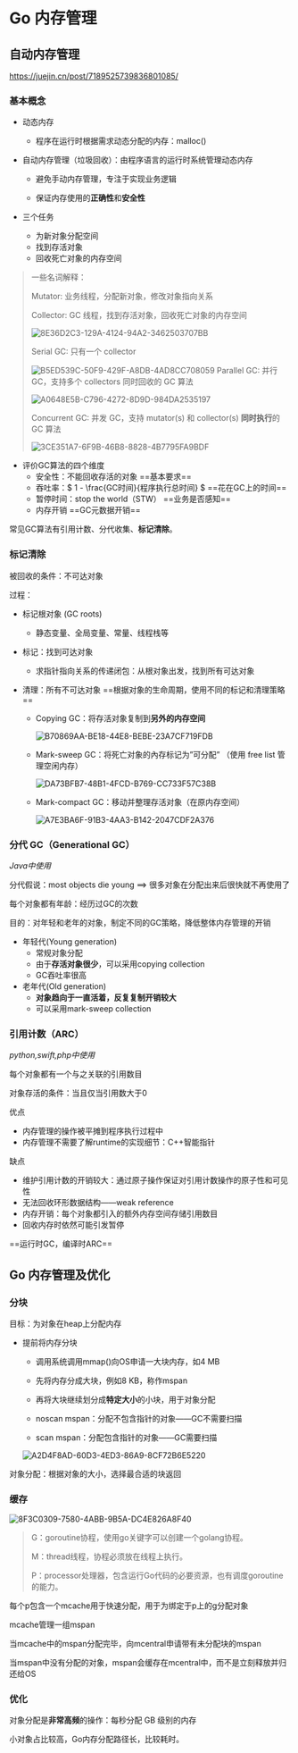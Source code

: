 # Go 内存管理

## 自动内存管理

https://juejin.cn/post/7189525739836801085/

### 基本概念

- 动态内存
  - 程序在运行时根据需求动态分配的内存：malloc()

- 自动内存管理（垃圾回收）：由程序语言的运行时系统管理动态内存

  - 避免手动内存管理，专注于实现业务逻辑

  - 保证内存使用的**正确性**和**安全性**

- 三个任务

  - 为新对象分配空间
  - 找到存活对象
  - 回收死亡对象的内存空间

> 一些名词解释：
>
> Mutator: 业务线程，分配新对象，修改对象指向关系
>
> Collector: GC 线程，找到存活对象，回收死亡对象的内存空间
>
> ![8E36D2C3-129A-4124-94A2-3462503707BB](https://gitee.com/Transmigration_zhou/pic/raw/master/8E36D2C3-129A-4124-94A2-3462503707BB.png)
>
> Serial GC: 只有一个 collector
>
> ![B5ED539C-50F9-429F-A8DB-4AD8CC708059](https://gitee.com/Transmigration_zhou/pic/raw/master/B5ED539C-50F9-429F-A8DB-4AD8CC708059.png)
> Parallel GC: 并行 GC，支持多个 collectors 同时回收的 GC 算法
>
> ![A0648E5B-C796-4272-8D9D-984DA2535197](https://gitee.com/Transmigration_zhou/pic/raw/master/A0648E5B-C796-4272-8D9D-984DA2535197.png)
>
> Concurrent GC: 并发 GC，支持 mutator(s) 和 collector(s) **同时执行**的 GC 算法
>
> ![3CE351A7-6F9B-46B8-8828-4B7795FA9BDF](https://gitee.com/Transmigration_zhou/pic/raw/master/3CE351A7-6F9B-46B8-8828-4B7795FA9BDF.png)



- 评价GC算法的四个维度
  - 安全性：不能回收存活的对象 ==基本要求==
  - 吞吐率：$ 1 - \frac{GC时间}{程序执行总时间} $ ==花在GC上的时间==
  - 暂停时间：stop the world（STW） ==业务是否感知==
  - 内存开销 ==GC元数据开销==



常见GC算法有引用计数、分代收集、**标记清除**。



### 标记清除

被回收的条件：不可达对象

过程：

- 标记根对象 (GC roots)

  - 静态变量、全局变量、常量、线程栈等

- 标记：找到可达对象

  - 求指针指向关系的传递闭包：从根对象出发，找到所有可达对象

- 清理：所有不可达对象 ==根据对象的生命周期，使用不同的标记和清理策略==

  - Copying GC：将存活对象复制到**另外的内存空间**

    ![B70869AA-BE18-44E8-BEBE-23A7CF719FDB](https://gitee.com/Transmigration_zhou/pic/raw/master/B70869AA-BE18-44E8-BEBE-23A7CF719FDB.png)

  - Mark-sweep GC：将死亡对象的內存标记为”可分配” （使用 free list 管理空闲内存）

    ![DA73BFB7-48B1-4FCD-B769-CC733F57C38B](https://gitee.com/Transmigration_zhou/pic/raw/master/DA73BFB7-48B1-4FCD-B769-CC733F57C38B.png)

  - Mark-compact GC：移动并整理存活对象（在原内存空间）

    ![A7E3BA6F-91B3-4AA3-B142-2047CDF2A376](https://gitee.com/Transmigration_zhou/pic/raw/master/A7E3BA6F-91B3-4AA3-B142-2047CDF2A376.png)

### 分代 GC（Generational GC）

*Java中使用*

分代假说：most objects die young ==> 很多对象在分配出来后很快就不再使用了

每个对象都有年龄：经历过GC的次数

目的：对年轻和老年的对象，制定不同的GC策略，降低整体内存管理的开销

- 年轻代(Young generation)
  - 常规对象分配
  - 由于**存活对象很少**，可以采用copying collection
  - GC吞吐率很高
- 老年代(Old generation)
  - **对象趋向于一直活着，反复复制开销较大**
  - 可以采用mark-sweep collection

### 引用计数（ARC）

*python,swift,php中使用*

每个对象都有一个与之关联的引用数目

对象存活的条件：当且仅当引用数大于0

优点

- 内存管理的操作被平摊到程序执行过程中
- 内存管理不需要了解runtime的实现细节：C++智能指针

缺点

- 维护引用计数的开销较大：通过原子操作保证对引用计数操作的原子性和可见性
- 无法回收环形数据结构——weak reference
- 内存开销：每个对象都引入的额外内存空间存储引用数目
- 回收内存时依然可能引发暂停



==运行时GC，编译时ARC==



## Go 内存管理及优化

### 分块

目标：为对象在heap上分配内存

- 提前将内存分块

  - 调用系统调用mmap()向OS申请一大块内存，如4 MB

  - 先将内存分成大块，例如8 KB，称作mspan

  - 再将大块继续划分成**特定大小**的小块，用于对象分配

  - noscan mspan：分配不包含指针的对象——GC不需要扫描

  - scan mspan：分配包含指针的对象——GC需要扫描

  ![A2D4F8AD-60D3-4ED3-86A9-8CF72B6E5220](https://gitee.com/Transmigration_zhou/pic/raw/master/A2D4F8AD-60D3-4ED3-86A9-8CF72B6E5220.png)

对象分配：根据对象的大小，选择最合适的块返回

### 缓存

![8F3C0309-7580-4ABB-9B5A-DC4E826A8F40](https://gitee.com/Transmigration_zhou/pic/raw/master/8F3C0309-7580-4ABB-9B5A-DC4E826A8F40.png)

> G：goroutine协程，使用go关键字可以创建一个golang协程。
>
> M：thread线程，协程必须放在线程上执行。
>
> P：processor处理器，包含运行Go代码的必要资源，也有调度goroutine的能力。

每个p包含一个mcache用于快速分配，用于为绑定于p上的g分配对象

mcache管理一组mspan

当mcache中的mspan分配完毕，向mcentral申请带有未分配块的mspan

当mspan中没有分配的对象，mspan会缓存在mcentral中，而不是立刻释放并归还给OS

### 优化

对象分配是**非常高频**的操作：每秒分配 GB 级别的内存

小对象占比较高，Go内存分配路径长，比较耗时。

